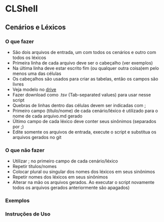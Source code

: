 # CLShell

## Cenários e Léxicos

### O que fazer
* São dois arquivos de entrada, um com todos os cenários e outro com todos os léxicos
* Primeira linha de cada arquivo deve ser o cabeçalho (ver exemplos)
* Na última linha deve estar escrito fim (ou qualquer outra coisa)em pelo menos uma das células
* Os cabeçalhos são usados para criar as tabelas, então os campos são livres
* Veja modelo no [drive](link)
* Fazer download como .tsv (Tab-separated values) para usar nesse script
* Quebras de linhas dentro das células devem ser indicadas com ;
* Primeiro campo (título/nome) de cada cenário/léxico é utilizado para o nome de cada arquivo.md gerado
* Último campo de cada léxico deve conter seus sinônimos (separados por ;)
* Edite somente os arquivos de entrada, execute o script e substitua os arquivos gerados no git

### O que não fazer
* Utilizar ; no primeiro campo de cada cenário/léxico
* Repetir títulos/nomes
* Colocar plural ou singular dos nomes dos léxicos em seus sinônimos
* Repetir nomes dos léxicos em seus sinônimos
* Alterar na mão os arquivos gerados. Ao executar o script novamente todos os arquivos gerados anteriormente são apagados)

### Exemplos

### Instruções de Uso
